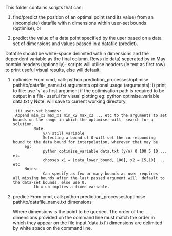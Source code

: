 This folder contains scripts that can:
1) find/predict the position of an optimal point (and its value) from an (incomplete) datafile with n dimensions within user-set bounds (optimise), or 

2) predict the value of a data point specified by the user based on a data set of dimensions and values passed in a datafile (predict).

Datafile should be white-space delimited with n dimensions and the dependent variable as the final column. Rows (ie data) seperated by \n
May contain headers (optionally)- scripts will utilise headers (ie text as first row) to print useful visual results, else will default.


1) optimise:
From cmd, call:
	python prediction_processes/optimise path/to/datafile_name.txt arguments
	optional usage (arguments): 
        i) print to file:
		use 'y' as first argument if the optimisation path is required to be output in a file- useful for visual plotting
       		eg:
            		python optimise_variable data.txt y
        	Note: will save to current working directory.
       
        ii) user-set bounds:
		Append min_x1 max_x1 min_x2 max_x2 ... etc to the arguments to set bounds on the range in which the optimiser will  search for a solution. 
            	Note:
            		y/n still variable
            		Selecting a bound of 0 will set the corresponding bound to the data bound for interpolation, wherever that may be
        	eg:
            		python optimise_variable data.txt (y/n) 0 100 5 10 ... etc
            		chooses x1 = [data_lower_bound, 100], x2 = [5,10] ... etc
        	Notes: 
            		Can specify as few or many bounds as user requires- all missing bounds after the last passed argument will  default to the data-set bounds, else use 0.
		        lb = ub implies a fixed variable.

2) predict:
From cmd, call:
	python prediction_processes/optimise path/to/datafile_name.txt dimensions
	
	Where dimensions is the point to be queried.
	The order of the dimensions provided on the command line must match the order in which they appear on the file input 'data.txt')
	dimensions are delimited by white space on the command line.
